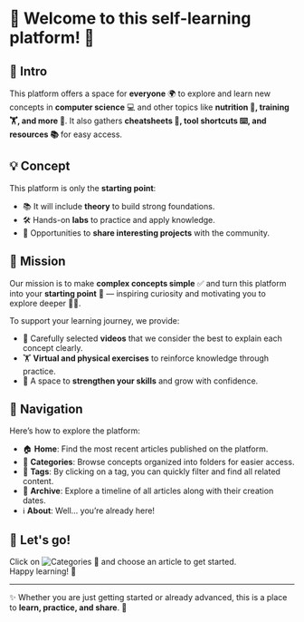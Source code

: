 # 👋 Welcome to this self-learning platform! 🚀  

## 📖 Intro
This platform offers a space for **everyone** 🌍 to explore and learn new concepts in **computer science** 💻 and other topics like **nutrition 🥗, training 🏋️, and more 📌**. It also gathers **cheatsheets 📄, tool shortcuts ⌨️, and resources 📚** for easy access.


## 💡 Concept
This platform is only the **starting point**:  
- 📚 It will include **theory** to build strong foundations.  
- 🛠 Hands-on **labs** to practice and apply knowledge.  
- 🤝 Opportunities to **share interesting projects** with the community.  

## 🎯 Mission
Our mission is to make **complex concepts simple** ✅ and turn this platform into your **starting point** 🚀 — inspiring curiosity and motivating you to explore deeper 📖✨.  

To support your learning journey, we provide:  
- 🎥 Carefully selected **videos** that we consider the best to explain each concept clearly.  
- 🏋️ **Virtual and physical exercises** to reinforce knowledge through practice.  
- 🚀 A space to **strengthen your skills** and grow with confidence.

## 🧭 Navigation
Here’s how to explore the platform:  

- 🏠 **Home**: Find the most recent articles published on the platform.  
- 📂 **Categories**: Browse concepts organized into folders for easier access.  
- 🔖 **Tags**: By clicking on a tag, you can quickly filter and find all related content.  
- 📅 **Archive**: Explore a timeline of all articles along with their creation dates.  
- ℹ️ **About**: Well… you’re already here!  


## 🚀 **Let's go!**  
Click on ![**Categories 📂**](https://zibulux.mpmk.app/categories) and choose an article to get started.  
Happy learning! 🎯

---

✨ Whether you are just getting started or already advanced, this is a place to **learn, practice, and share**. 🌟
